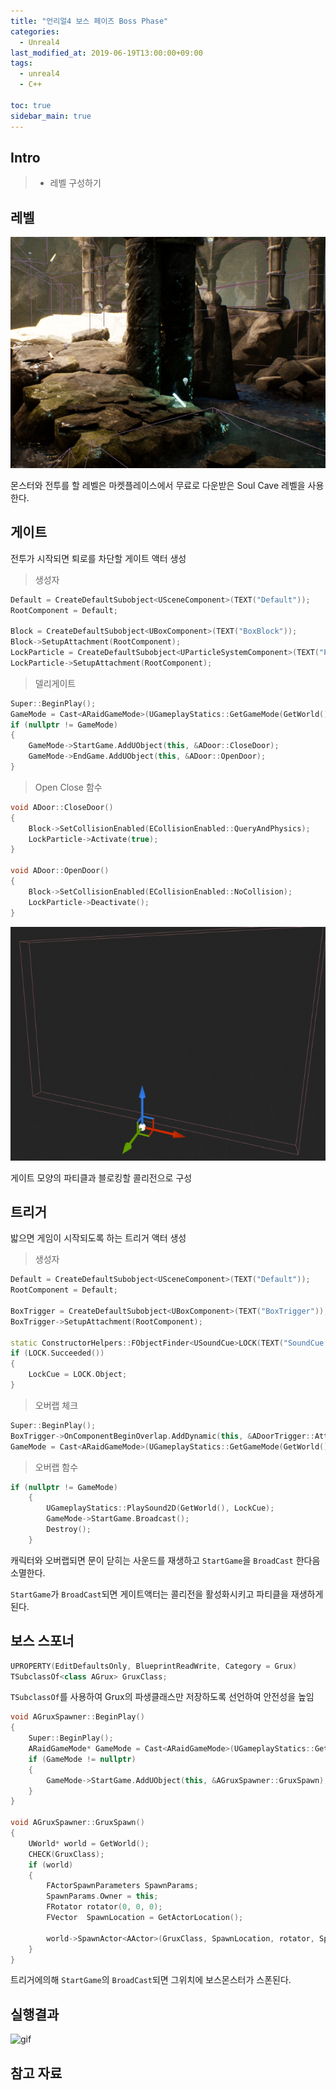 ```yaml
---
title: "언리얼4 보스 페이즈 Boss Phase"
categories: 
  - Unreal4
last_modified_at: 2019-06-19T13:00:00+09:00
tags: 
  - unreal4 
  - C++

toc: true
sidebar_main: true
---
```


## Intro

> - 레벨 구성하기

## 레벨

![1](https://github.com/lesslate/lesslate.github.io/blob/master/assets/img/Unreal/Level/1.png?raw=true)

몬스터와 전투를 할 레벨은 마켓플레이스에서 무료로 다운받은 Soul Cave 레벨을 사용한다.

## 게이트

전투가 시작되면 퇴로를 차단할 게이트 액터 생성

> 생성자

```cpp
Default = CreateDefaultSubobject<USceneComponent>(TEXT("Default"));
RootComponent = Default;

Block = CreateDefaultSubobject<UBoxComponent>(TEXT("BoxBlock"));
Block->SetupAttachment(RootComponent);
LockParticle = CreateDefaultSubobject<UParticleSystemComponent>(TEXT("Particle"));
LockParticle->SetupAttachment(RootComponent);
```

> 델리게이트

```cpp
Super::BeginPlay();
GameMode = Cast<ARaidGameMode>(UGameplayStatics::GetGameMode(GetWorld()));
if (nullptr != GameMode)
{
	GameMode->StartGame.AddUObject(this, &ADoor::CloseDoor);
    GameMode->EndGame.AddUObject(this, &ADoor::OpenDoor);
}
```

> Open Close 함수

```cpp
void ADoor::CloseDoor()
{
	Block->SetCollisionEnabled(ECollisionEnabled::QueryAndPhysics);
	LockParticle->Activate(true);
}

void ADoor::OpenDoor()
{
	Block->SetCollisionEnabled(ECollisionEnabled::NoCollision);
	LockParticle->Deactivate();
}
```

![2](https://github.com/lesslate/lesslate.github.io/blob/master/assets/img/Unreal/Level/2.png?raw=true)

게이트 모양의 파티클과 블로킹할 콜리전으로 구성 

## 트리거

밟으면 게임이 시작되도록 하는 트리거 액터 생성

> 생성자

```cpp
Default = CreateDefaultSubobject<USceneComponent>(TEXT("Default"));
RootComponent = Default;

BoxTrigger = CreateDefaultSubobject<UBoxComponent>(TEXT("BoxTrigger"));
BoxTrigger->SetupAttachment(RootComponent);

static ConstructorHelpers::FObjectFinder<USoundCue>LOCK(TEXT("SoundCue'/Game/Sound/GruxSound/GateLock_Cue.GateLock_Cue'"));
if (LOCK.Succeeded())
{
    LockCue = LOCK.Object;
}
```

> 오버랩 체크

```cpp
Super::BeginPlay();
BoxTrigger->OnComponentBeginOverlap.AddDynamic(this, &ADoorTrigger::AttackCheckOverlap);
GameMode = Cast<ARaidGameMode>(UGameplayStatics::GetGameMode(GetWorld()));
```

> 오버랩 함수

```cpp
if (nullptr != GameMode)
	{
		UGameplayStatics::PlaySound2D(GetWorld(), LockCue);
		GameMode->StartGame.Broadcast();
		Destroy();
	}
```    

캐릭터와 오버랩되면 문이 닫히는 사운드를 재생하고 `StartGame`을 `BroadCast` 한다음 소멸한다.

`StartGame`가 `BroadCast`되면 게이트액터는 콜리전을 활성화시키고 파티클을 재생하게된다.

## 보스 스포너

```cpp
UPROPERTY(EditDefaultsOnly, BlueprintReadWrite, Category = Grux)
TSubclassOf<class AGrux> GruxClass;
```

`TSubclassOf`를 사용하여 Grux의 파생클래스만 저장하도록 선언하여 안전성을 높임

```cpp
void AGruxSpawner::BeginPlay()
{
	Super::BeginPlay();
	ARaidGameMode* GameMode = Cast<ARaidGameMode>(UGameplayStatics::GetGameMode(GetWorld()));
	if (GameMode != nullptr)
	{
		GameMode->StartGame.AddUObject(this, &AGruxSpawner::GruxSpawn);
	}
}

void AGruxSpawner::GruxSpawn()
{
	UWorld* world = GetWorld();
	CHECK(GruxClass);
	if (world)
	{
		FActorSpawnParameters SpawnParams;
		SpawnParams.Owner = this;
		FRotator rotator(0, 0, 0);
		FVector  SpawnLocation = GetActorLocation();

		world->SpawnActor<AActor>(GruxClass, SpawnLocation, rotator, SpawnParams);
	}
}
```

트리거에의해 `StartGame`의 `BroadCast`되면 그위치에 보스몬스터가 스폰된다.

## 실행결과

![gif](https://github.com/lesslate/lesslate.github.io/blob/master/assets/img/Unreal/Level/GIF.gif?raw=true)


## 참고 자료

